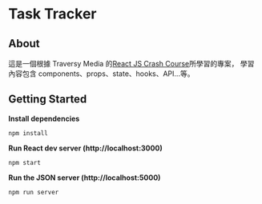 # Task Tracker

## About

這是一個根據 Traversy Media 的[React JS Crash Course](https://www.youtube.com/watch?v=w7ejDZ8SWv8)所學習的專案，
學習內容包含 components、props、state、hooks、API...等。

## Getting Started

**Install dependencies**

```
npm install
```

**Run React dev server (http://localhost:3000)**

```
npm start
```

**Run the JSON server (http://localhost:5000)**

```
npm run server
```
